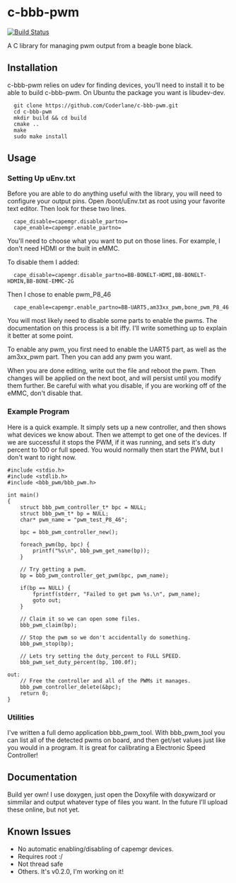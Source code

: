 c-bbb-pwm
======================

[![Build Status](https://travis-ci.org/Coderlane/c-bbb-pwm.svg)](https://travis-ci.org/Coderlane/c-bbb-pwm)

A C library for managing pwm output from a beagle bone black.

## Installation

c-bbb-pwm relies on udev for finding devices, you'll need to install 
it to be able to build c-bbb-pwm. On Ubuntu the package you want is libudev-dev.

      git clone https://github.com/Coderlane/c-bbb-pwm.git
      cd c-bbb-pwm
      mkdir build && cd build
      cmake ..
      make
      sudo make install

## Usage

### Setting Up uEnv.txt

Before you are able to do anything useful with the library,
you will need to configure your output pins. 
Open /boot/uEnv.txt as root using your favorite text editor.
Then look for these two lines.

      cape_disable=capemgr.disable_partno=
      cape_enable=capemgr.enable_partno=

You'll need to choose what you want to put on those lines.
For example, I don't need HDMI or the built in eMMC.

To disable them I added:

      cape_disable=capemgr.disable_partno=BB-BONELT-HDMI,BB-BONELT-HDMIN,BB-BONE-EMMC-2G

Then I chose to enable pwm\_P8\_46

      cape_enable=capemgr.enable_partno=BB-UART5,am33xx_pwm,bone_pwm_P8_46
      
You will most likely need to disable some parts to enable the pwms.
The documentation on this process is a bit iffy. 
I'll write something up to explain it better at some point.

To enable any pwm, you first need to enable the UART5 part,
as well as the am3xx\_pwm part. Then you can add any pwm you want.

When you are done editing, write out the file and reboot the pwm.
Then changes will be applied on the next boot, and will persist
until you modify them further. Be careful with what you disable,
if you are working off of the eMMC, don't disable that.

### Example Program
Here is a quick example. It simply sets up a new controller,
and then shows what devices we know about. Then we attempt to get
one of the devices. If we are successful it stops the PWM, if it 
was running, and sets it's duty percent to 100 or full speed. 
You would normally then start the PWM, but I don't want to right now.

	#include <stdio.h>
	#include <stdlib.h>
	#include <bbb_pwm/bbb_pwm.h>
     
	int main() 
	{
		struct bbb_pwm_controller_t* bpc = NULL; 
		struct bbb_pwm_t* bp = NULL;
		char* pwm_name = "pwm_test_P8_46";
	
		bpc = bbb_pwm_controller_new();

		foreach_pwm(bp, bpc) {
			printf("%s\n", bbb_pwm_get_name(bp));
		}

		// Try getting a pwm.
		bp = bbb_pwm_controller_get_pwm(bpc, pwm_name);

		if(bp == NULL) {
			fprintf(stderr, "Failed to get pwm %s.\n", pwm_name);
			goto out;
		}
      	
		// Claim it so we can open some files.
		bbb_pwm_claim(bp);
	
		// Stop the pwm so we don't accidentally do something.
		bbb_pwm_stop(bp);
      
		// Lets try setting the duty_percent to FULL SPEED.
		bbb_pwm_set_duty_percent(bp, 100.0f);

	out:
		// Free the controller and all of the PWMs it manages.	
		bbb_pwm_controller_delete(&bpc);
		return 0;
	}
	
### Utilities

I've written a full demo application bbb_pwm_tool.
With bbb_pwm_tool you can list all of the detected pwms on board,
and then get/set values just like you would in a program.
It is great for calibrating a Electronic Speed Controller!

## Documentation
 
Build yer own! I use doxygen, just open the Doxyfile with doxywizard or 
simmilar and output whatever type of files you want. 
In the future I'll upload these online, but not yet.
 
## Known Issues

 * No automatic enabling/disabling of capemgr devices. 
 * Requires root :/
 * Not thread safe
 * Others. It's v0.2.0, I'm working on it!
